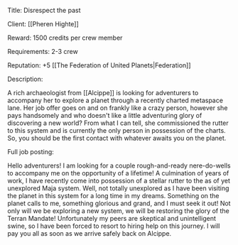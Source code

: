Title: Disrespect the past

Client: [[Pheren Highte]]

Reward: 1500 credits per crew member

Requirements: 2-3 crew

Reputation: +5 [[The Federation of United Planets|Federation]]

Description:

A rich archaeologist from [[Alcippe]] is looking for adventurers to accompany her to explore a planet through a recently charted metaspace lane. Her job offer goes on and on frankly like a crazy person, however she pays handsomely and who doesn't like a little adventuring glory of discovering a new world? From what I can tell, she commissioned the rutter to this system and is currently the only person in possession of the charts. So, you should be the first contact with whatever awaits you on the planet. 

Full job posting:

Hello adventurers! I am looking for a couple rough-and-ready nere-do-wells to accompany me on the opportunity of a lifetime! A culmination of years of work, I have recently come into possession of a stellar rutter to the as of yet unexplored Maja system. Well, not totally unexplored as I have been visiting the planet in this system for a long time in my dreams. Something on the planet calls to me, something glorious and grand, and I must seek it out! Not only will we be exploring a new system, we will be  restoring the glory of the Terran Mandate! Unfortunately my peers are skeptical and unintelligent swine, so I have been forced to resort to hiring help on this journey. I will pay you all as soon as we arrive safely back on Alcippe.